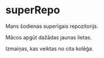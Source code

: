 # superRepo
Mans šodienas superīgais repozitorijs.

Mācos apgūt dažādas jaunas lietas.


Izmaiņas, kas veiktas no cita kolēģa.
